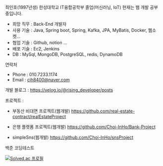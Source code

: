 최인호(1997년생)
한성대학교 IT융합공학부 졸업(머신러닝, IoT)
현재는 웹 개발 공부중입니다.

- 희망 직무 : Back-End 개발자
- 사용 기술 : Java, Spring boot, Spring, Kafka, JPA, MyBatis, Docker, 웹소켓...
- 협업 기술 : Github, notion ...
- 배포 기술 : Ec2, Jenkins
- DB : MySql, MongoDB, PostgreSQL, redis, DynamoDB

연락처 
- Phone : 010.7233.1174
- Email : cih8400@naver.com

개발 블로그 : 
https://velog.io/@rising_developer/posts

프로젝트 : 
- 부동산 비대면 프로젝트(웹개발)
  https://github.com/real-estate-contract/realEstateProject
  
- 은행 플랫폼 프로젝트(웹개발)
  https://github.com/Choi-InHo/Bank-Project
  
- simpleSns(웹개발)
  https://github.com/Choi-InHo/snsProject


백준 코딩테스트

  [![Solved.ac 프로필](http://mazassumnida.wtf/api/v2/generate_badge?boj=cih8400)](https://solved.ac/cih8400)
  
  






<!---
Choi-InHo/Choi-InHo is a ✨ special ✨ repository because its `README.md` (this file) appears on your GitHub profile.
You can click the Preview link to take a look at your changes.
--->
